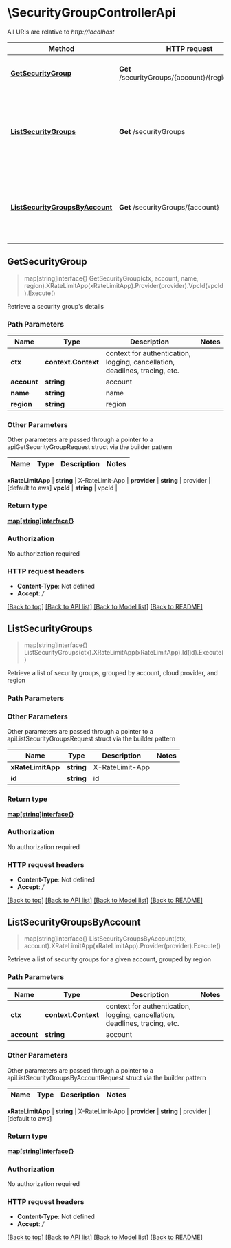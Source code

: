 # \SecurityGroupControllerApi

All URIs are relative to *http://localhost*

Method | HTTP request | Description
------------- | ------------- | -------------
[**GetSecurityGroup**](SecurityGroupControllerApi.md#GetSecurityGroup) | **Get** /securityGroups/{account}/{region}/{name} | Retrieve a security group&#39;s details
[**ListSecurityGroups**](SecurityGroupControllerApi.md#ListSecurityGroups) | **Get** /securityGroups | Retrieve a list of security groups, grouped by account, cloud provider, and region
[**ListSecurityGroupsByAccount**](SecurityGroupControllerApi.md#ListSecurityGroupsByAccount) | **Get** /securityGroups/{account} | Retrieve a list of security groups for a given account, grouped by region



## GetSecurityGroup

> map[string]interface{} GetSecurityGroup(ctx, account, name, region).XRateLimitApp(xRateLimitApp).Provider(provider).VpcId(vpcId).Execute()

Retrieve a security group's details

### Path Parameters


Name | Type | Description  | Notes
------------- | ------------- | ------------- | -------------
**ctx** | **context.Context** | context for authentication, logging, cancellation, deadlines, tracing, etc.
**account** | **string** | account | 
**name** | **string** | name | 
**region** | **string** | region | 

### Other Parameters

Other parameters are passed through a pointer to a apiGetSecurityGroupRequest struct via the builder pattern


Name | Type | Description  | Notes
------------- | ------------- | ------------- | -------------



 **xRateLimitApp** | **string** | X-RateLimit-App | 
 **provider** | **string** | provider | [default to aws]
 **vpcId** | **string** | vpcId | 

### Return type

[**map[string]interface{}**](map[string]interface{}.md)

### Authorization

No authorization required

### HTTP request headers

- **Content-Type**: Not defined
- **Accept**: */*

[[Back to top]](#) [[Back to API list]](../README.md#documentation-for-api-endpoints)
[[Back to Model list]](../README.md#documentation-for-models)
[[Back to README]](../README.md)


## ListSecurityGroups

> map[string]interface{} ListSecurityGroups(ctx).XRateLimitApp(xRateLimitApp).Id(id).Execute()

Retrieve a list of security groups, grouped by account, cloud provider, and region

### Path Parameters



### Other Parameters

Other parameters are passed through a pointer to a apiListSecurityGroupsRequest struct via the builder pattern


Name | Type | Description  | Notes
------------- | ------------- | ------------- | -------------
 **xRateLimitApp** | **string** | X-RateLimit-App | 
 **id** | **string** | id | 

### Return type

[**map[string]interface{}**](map[string]interface{}.md)

### Authorization

No authorization required

### HTTP request headers

- **Content-Type**: Not defined
- **Accept**: */*

[[Back to top]](#) [[Back to API list]](../README.md#documentation-for-api-endpoints)
[[Back to Model list]](../README.md#documentation-for-models)
[[Back to README]](../README.md)


## ListSecurityGroupsByAccount

> map[string]interface{} ListSecurityGroupsByAccount(ctx, account).XRateLimitApp(xRateLimitApp).Provider(provider).Execute()

Retrieve a list of security groups for a given account, grouped by region

### Path Parameters


Name | Type | Description  | Notes
------------- | ------------- | ------------- | -------------
**ctx** | **context.Context** | context for authentication, logging, cancellation, deadlines, tracing, etc.
**account** | **string** | account | 

### Other Parameters

Other parameters are passed through a pointer to a apiListSecurityGroupsByAccountRequest struct via the builder pattern


Name | Type | Description  | Notes
------------- | ------------- | ------------- | -------------

 **xRateLimitApp** | **string** | X-RateLimit-App | 
 **provider** | **string** | provider | [default to aws]

### Return type

[**map[string]interface{}**](map[string]interface{}.md)

### Authorization

No authorization required

### HTTP request headers

- **Content-Type**: Not defined
- **Accept**: */*

[[Back to top]](#) [[Back to API list]](../README.md#documentation-for-api-endpoints)
[[Back to Model list]](../README.md#documentation-for-models)
[[Back to README]](../README.md)

